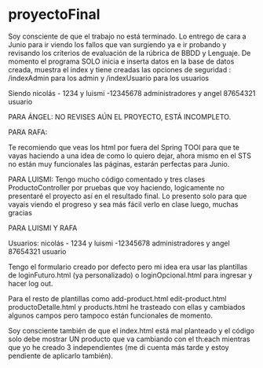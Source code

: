 # proyectoFinal
Soy consciente de que el trabajo no está terminado. Lo entrego de cara a Junio para ir viendo 
los fallos que van surgiendo ya e ir probando y revisando los criterios de evaluación de la rúbrica de BBDD y Lenguaje.
De momento el programa SOLO inicia e inserta datos en la base de datos creada, muestra el index
y tiene creadas las opciones de seguridad : /indexAdmin para los admin y /indexUsuario para los usuarios

Siendo nicolás - 1234 y luismi -12345678 administradores y angel 87654321 usuario


PARA ÁNGEL:
NO REVISES AÚN EL PROYECTO, ESTÁ INCOMPLETO.


PARA RAFA:

Te recomiendo que veas los html por fuera del Spring TOOl para que te vayas haciendo a una idea de como lo quiero dejar, ahora mismo en el STS
no están muy funcionales las páginas, estarán perfectas para Junio.


PARA LUISMI:
Tengo mucho código comentado y tres clases ProductoController por pruebas que voy haciendo, logicamente no presentaré el proyecto así
en el resultado final. Lo presento solo para que vayais viendo el progreso y sea más fácil verlo en clase luego, muchas gracias



PARA LUISMI Y RAFA

Usuarios: nicolás - 1234 y luismi -12345678 administradores y angel 87654321 usuario

Tengo el formulario creado por defecto pero mi idea era usar las plantillas de loginFuturo.html (ya personalizado)
 o loginOpcional.html  para ingresar y hacer log out.

Para el resto de plantillas como add-product.html  edit-product.html  productoDetalle.html  y products.html 
he trasteado con ellas y cambiados algunos campos pero tampoco están funcionales de momento.

Soy consciente también de que el index.html está mal planteado y el código solo debe mostrar UN producto
que va cambiando con el th:each mientras que yo he creado 3 independientes (me di cuenta más tarde y estoy pendiente de aplicarlo también).

